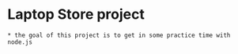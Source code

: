# Laptop Store project 

	* the goal of this project is to get in some practice time with node.js


